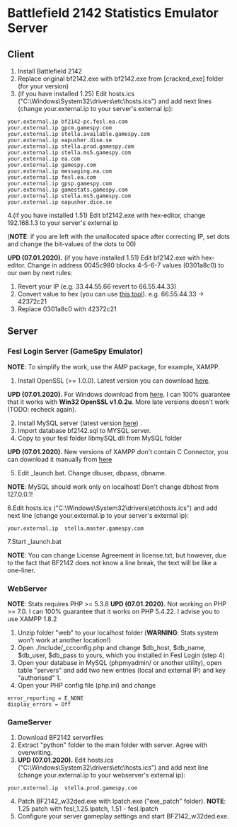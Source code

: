 # Battlefield 2142 Statistics Emulator Server

## Client
1. Install Battlefield 2142
2. Replace original bf2142.exe with bf2142.exe from [cracked_exe] folder (for your version)
3. (if you have installed 1.25) Edit hosts.ics ("С:\Windows\System32\drivers\etc\hosts.ics") and add next lines (сhange your.external.ip to your server's external ip):

```
your.external.ip bf2142-pc.fesl.ea.com
your.external.ip gpcm.gamespy.com
your.external.ip stella.available.gamespy.com
your.external.ip eapusher.dise.se
your.external.ip stella.prod.gamespy.com
your.external.ip stella.ms5.gamespy.com
your.external.ip ea.com
your.external.ip gamespy.com
your.external.ip messaging.ea.com
your.external.ip fesl.ea.com
your.external.ip gpsp.gamespy.com
your.external.ip gamestats.gamespy.com
your.external.ip stella.ms5.gamespy.com
your.external.ip eapusher.dice.se
```

4.(if you have installed 1.51) Edit bf2142.exe with hex-editor, change 192.168.1.3 to your server's external ip

(**NOTE**: if you are left with the unallocated space after correcting IP, set dots and change the bit-values ​​of the dots to 00)

**UPD (07.01.2020).** (if you have installed 1.51) Edit bf2142.exe with hex-editor. Change in address 0045c980 blocks 4-5-6-7 values (0301a8c0) to our own by next rules:
1) Revert your IP (e.g. 33.44.55.66 revert to 66.55.44.33)
2) Convert value to hex (you can use [this tool](https://www.browserling.com/tools/ip-to-hex)). e.g. 66.55.44.33 -> 42372c21
3) Replace 0301a8c0 with 42372c21


## Server

### Fesl Login Server (GameSpy Emulator)

**NOTE**: To simplify the work, use the AMP package, for example, XAMPP.

1. Install OpenSSL (>= 1.0.0). Latest version you can download [here](https://www.openssl.org/source/).

**UPD (07.01.2020).** For Windows download from [here](https://slproweb.com/products/Win32OpenSSL.html). I can 100% guarantee that it works with **Win32 OpenSSL v1.0.2u**. More late versions doesn't work (TODO: recheck again). 

2. Install MySQL server (latest version [here](http://dev.mysql.com/downloads/mysql/)) .
3. Import database bf2142.sql to MYSQL server.
4. Copy to your fesl folder libmySQL.dll from MySQL folder

**UPD (07.01.2020).** New versions of XAMPP don't contain C Connector, you can download it manually from [here](https://downloads.mysql.com/archives/c-c/) 

5. Edit _launch.bat. Change dbuser, dbpass, dbname.

**NOTE**: MySQL should work only on localhost! Don't change dbhost from 127.0.0.1!

6.Edit hosts.ics ("С:\Windows\System32\drivers\etc\hosts.ics") and add next line (сhange your.external.ip to your server's external ip):

```
your.external.ip  stella.master.gamespy.com 
```

7.Start _launch.bat

**NOTE**: You can change License Agreement in license.txt, but however, due to the fact that BF2142 does not know a line break, the text will be like a one-liner.


### WebServer

**NOTE**: Stats requires PHP >= 5.3.8
**UPD (07.01.2020).** Not working on PHP >= 7.0. I can 100% guarantee that it works on PHP 5.4.22. I advise you to use XAMPP 1.8.2

1. Unzip folder "web" to your localhost folder (**WARNING**: Stats system won't work at another location!)
2. Open ./include/_ccconfig.php and change $db_host, $db_name, $db_user, $db_pass to yours, which you installed in Fesl Login (step 4)
3. Open your database in MySQL (phpmyadmin/ or another utility), open table "servers" and add two new entries (local and external IP) and key "authorised" 1.
4. Open your PHP config file (php.ini) and change 

```
error_reporting = E_NONE
display_errors = Off
```


### GameServer

1. Download BF2142 serverfiles
2. Extract "python" folder to the main folder with server. Agree with overwriting.
3. **UPD (07.01.2020).** Edit hosts.ics ("С:\Windows\System32\drivers\etc\hosts.ics") and add next line (сhange your.external.ip to your webserver's external ip):

```
your.external.ip  stella.prod.gamespy.com 
```

4. Patch BF2142_w32ded.exe with lpatch.exe ("exe_patch" folder). **NOTE**: 1.25 patch with fesl_1.25.lpatch, 1.51 - fesl.lpatch
5. Configure your server gameplay settings and start BF2142_w32ded.exe.
